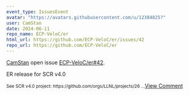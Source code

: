 ```yaml
---
event_type: IssuesEvent
avatar: "https://avatars.githubusercontent.com/u/12384825?"
user: CamStan
date: 2024-06-11
repo_name: ECP-VeloC/er
html_url: https://github.com/ECP-VeloC/er/issues/42
repo_url: https://github.com/ECP-VeloC/er
---
```


<a href='https://github.com/CamStan' target='_blank'>CamStan</a> open issue <a href='https://github.com/ECP-VeloC/er/issues/42' target='_blank'>ECP-VeloC/er#42</a>.

<p>ER release for SCR v4.0</p><small>See SCR v4.0 project: https://github.com/orgs/LLNL/projects/26...</small><a href='https://github.com/ECP-VeloC/er/issues/42' target='_blank'>View Comment</a>